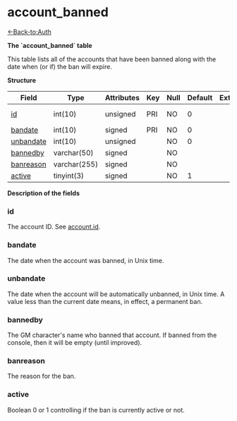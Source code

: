 # account\_banned

[<-Back-to:Auth](database-auth.md)

**The \`account\_banned\` table**

This table lists all of the accounts that have been banned along with the date when (or if) the ban will expire.

**Structure**

| Field          | Type         | Attributes | Key | Null | Default | Extra | Comment    |
|----------------|--------------|------------|-----|------|---------|-------|------------|
| [id][1]        | int(10)      | unsigned   | PRI | NO   | 0       |       | Account id |
| [bandate][2]   | int(10)      | signed     | PRI | NO   | 0       |       |            |
| [unbandate][3] | int(10)      | unsigned   |     | NO   | 0       |       |            |
| [bannedby][4]  | varchar(50)  | signed     |     | NO   |         |       |            |
| [banreason][5] | varchar(255) | signed     |     | NO   |         |       |            |
| [active][6]    | tinyint(3)   | signed     |     | NO   | 1       |       |            |

[1]: #id
[2]: #bandate
[3]: #unbandate
[4]: #bannedby
[5]: #banreason
[6]: #active

**Description of the fields**

### id

The account ID. See [account.id](account#id).

### bandate

The date when the account was banned, in Unix time.

### unbandate

The date when the account will be automatically unbanned, in Unix time. A value less than the current date means, in effect, a permanent ban.

### bannedby

The GM character's name who banned that account. If banned from the console, then it will be empty (until improved).

### banreason

The reason for the ban.

### active

Boolean 0 or 1 controlling if the ban is currently active or not.
